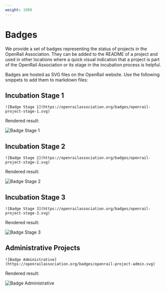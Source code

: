 ```yaml
---
weight: 1000
---
```

# Badges

We provide a set of badges representing the status of projects in the OpenRail Association. They can be added to the README of a project and used in other locations where a quick visual indication that a project is part of the OpenRail Association or its stage in the incubation process is helpful.

Badges are hosted as SVG files on the OpenRail website. Use the following snippets to add them to markdown files:

## Incubation Stage 1

    ![Badge Stage 1](https://openrailassociation.org/badges/openrail-project-stage-1.svg)

Rendered result:

![Badge Stage 1](https://openrailassociation.org/badges/openrail-project-stage-1.svg)

## Incubation Stage 2

    ![Badge Stage 2](https://openrailassociation.org/badges/openrail-project-stage-2.svg)

Rendered result:

![Badge Stage 2](https://openrailassociation.org/badges/openrail-project-stage-2.svg)

## Incubation Stage 3

    ![Badge Stage 3](https://openrailassociation.org/badges/openrail-project-stage-3.svg)

Rendered result:

![Badge Stage 3](https://openrailassociation.org/badges/openrail-project-stage-3.svg)

## Administrative Projects

    ![Badge Administrative](https://openrailassociation.org/badges/openrail-project-admin.svg)

Rendered result:

![Badge Administrative](https://openrailassociation.org/badges/openrail-project-admin.svg)
